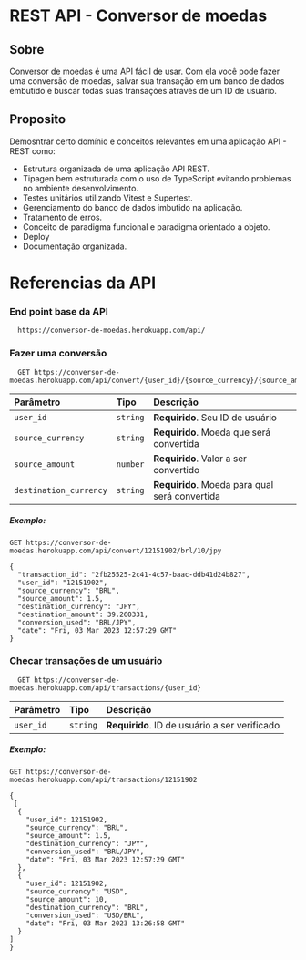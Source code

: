 
# REST API - Conversor de moedas

## Sobre
Conversor de moedas é uma API fácil de usar. Com ela você pode fazer uma conversão de moedas, salvar sua transação em um banco de dados embutido e buscar todas suas transações através de um ID de usuário.

## Proposito
Demosntrar certo domínio e conceitos relevantes em uma aplicação API - REST como:

- Estrutura organizada de uma aplicação API REST.
- Tipagen bem estruturada com o uso de TypeScript evitando problemas no ambiente desenvolvimento.
- Testes unitários utilizando Vitest e Supertest.
- Gerenciamento do banco de dados imbutido na aplicação.
- Tratamento de erros.
- Conceito de paradigma funcional e paradigma orientado a objeto.
- Deploy
- Documentação organizada.


# Referencias da API

### End point base da API

```
  https://conversor-de-moedas.herokuapp.com/api/
```


### Fazer uma conversão

```
  GET https://conversor-de-moedas.herokuapp.com/api/convert/{user_id}/{source_currency}/{source_amount}/{destination_currency}
```

| Parâmetro | Tipo     | Descrição                |
| :-------- | :------- | :------------------------- |
| `user_id` | `string` | **Requirido**. Seu ID de usuário |
| `source_currency` | `string` | **Requirido**. Moeda que será convertida  |
| `source_amount` | `number` | **Requirido**. Valor a ser convertido |
| `destination_currency` | `string` | **Requirido**. Moeda para qual será convertida |

##### Exemplo:
``
    GET https://conversor-de-moedas.herokuapp.com/api/convert/12151902/brl/10/jpy
``
```
{
  "transaction_id": "2fb25525-2c41-4c57-baac-ddb41d24b827",
  "user_id": "12151902",
  "source_currency": "BRL",
  "source_amount": 1.5,
  "destination_currency": "JPY",
  "destination_amount": 39.260331,
  "conversion_used": "BRL/JPY",
  "date": "Fri, 03 Mar 2023 12:57:29 GMT"
}
```

### Checar transações de um usuário

```
  GET https://conversor-de-moedas.herokuapp.com/api/transactions/{user_id}
```

| Parâmetro | Tipo     | Descrição                       |
| :-------- | :------- | :-------------------------------- |
| `user_id`      | `string` | **Requirido**. ID de usuário a ser verificado |


##### Exemplo:
``
    GET https://conversor-de-moedas.herokuapp.com/api/transactions/12151902
``
```
{
 [
  {
    "user_id": 12151902,
    "source_currency": "BRL",
    "source_amount": 1.5,
    "destination_currency": "JPY",
    "conversion_used": "BRL/JPY",
    "date": "Fri, 03 Mar 2023 12:57:29 GMT"
  },
  {
    "user_id": 12151902,
    "source_currency": "USD",
    "source_amount": 10,
    "destination_currency": "BRL",
    "conversion_used": "USD/BRL",
    "date": "Fri, 03 Mar 2023 13:26:58 GMT"
  }
]
}
```
